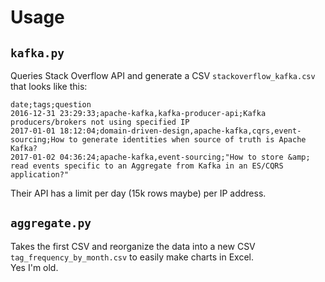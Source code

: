 # Usage

## `kafka.py` 
Queries Stack Overflow API and generate a CSV `stackoverflow_kafka.csv` that looks like this:
````
date;tags;question
2016-12-31 23:29:33;apache-kafka,kafka-producer-api;Kafka producers/brokers not using specified IP
2017-01-01 18:12:04;domain-driven-design,apache-kafka,cqrs,event-sourcing;How to generate identities when source of truth is Apache Kafka?
2017-01-02 04:36:24;apache-kafka,event-sourcing;"How to store &amp; read events specific to an Aggregate from Kafka in an ES/CQRS application?"
````
Their API has a limit per day (15k rows maybe) per IP address. 

## `aggregate.py` 
Takes the first CSV and reorganize the data into a new CSV `tag_frequency_by_month.csv` to easily make charts in Excel.  
Yes I'm old.
